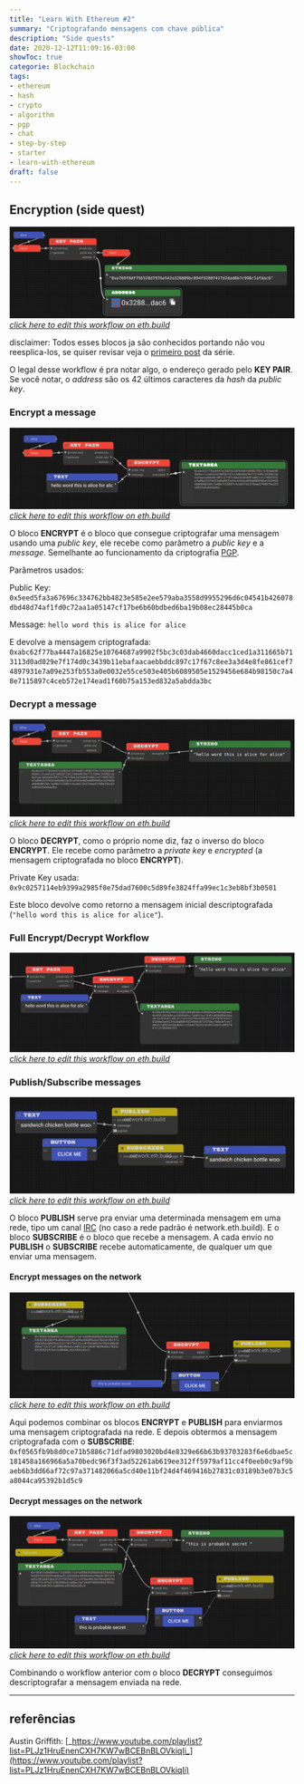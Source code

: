```yaml
---
title: "Learn With Ethereum #2"
summary: "Criptografando mensagens com chave pública"
description: "Side quests"
date: 2020-12-12T11:09:16-03:00
showToc: true
categorie: Blockchain
tags:
- ethereum
- hash
- crypto
- algorithm
- pgp
- chat
- step-by-step
- starter
- learn-with-ethereum
draft: false
---
```


<!--- VARIABLES BLOCK -->

[workflow 5]: https://sandbox.eth.build/wofCrGxhc3Rfbm9kZV9pZMONAXHEgcSDxIVsaW5rxIvEjQFQwqXEh8SJc8KWworCosSMxI5pwqR0eXBlwqpJbnB1dC9UZXh0wqNwb3PCkijDjMKWwqRzaXplwpLEjiwywqVmxIJnc8KBwqljb2zEgnBzZWTDg8Klb3LEiXIAwqRtxIhlAMKmxJXErnRzwpHCg8KkbmFtZcKgxKbEqMWgwqTElMSWw4DCp2_Er8WkxabFqMWqxazFrsSnxKnCpsSEcsSVZ8KlxbNrxabEjknCqnByb8SpcnRpZXPChMKrYmxvY2vGk1PFgGUywqtwxIJjZWjFj8Wawq9lbnRlciDGrcS0IGjGrmXCpcaSdGxlwqTEssS0wqV2YWx1xrbHgWnGpcShxKMBaMWvxKnCq0NyxKh0by9IxINoxLbEuMS6w4zDksS-xp_CkngexYfFicWLxY3Fj8WRxZPFlcWXxZnGrgHFncWfxaHFo8SvxbrFqcWrxrbHsXTHjGXCrcaCxoQsbnVtYsauxbLElWvGisW2xbjHssWnx7TFrMKkaMeWx7nGgXTGg27GhcaHxokBS8aMxo7GkMaSxpTCgMeIxJlrx7nCr8ePx5HHk0tleSBQYWlyx5jEucOMw4jDjMK0x53FgcKCwqEww4pDU8KZwprCoTFCx6JhxYrCgMeqxZoCx67EicewxK3HssKSxbvHtcKtW8aNaceAxq0ga8iqXciRx7zIlciExJbEjkvJkcWswqhnxqvGrmHGrce5w7_JoGvFtcW3dMW5wpPJpGXGosaDyZdlyZnIqsmdyJPGhMaGyIVzw4DJtcaMdcaYx4bJu3nJvciUyJbKgcKRxI5OybXCp2FkZHLGlHPKi8m_yJfKjwFMyJvGj8auyJ5zyKDEosSZb8e5x47HkHDHkseUx5bIscWDAcK4w4zDpsi3xYLHoMmExYrFjMWOxZBhxZLFlMWWxZjFmgPJi8WgxaLJjsWlyIvFvMe2y4jHuce7yb7Ilce-yIDIgnLJrsqQyIjJssiKybXIjsiQxb9lyJLKjMqAxJbImE_KoMidxpPKpMihxI5wy45EaXPGo2F5L1fJqmPHl8S3xLnEjsOCxYTKtsWDAzE8yrnKpMmIxq4Fy4XJjcW5wpHChMiMxa3HucWcxofEjk_GhmHIgmzCoMuYzIrMjMuLxb7FsADLosaIw4DMlMyWwqDLpsqiy6jCgca3aca5xrbLtXTLt8KJyqbEjmzIpMuuy7DEgsuzQcqVypdzc8qwy7vEjsKay77EjlTEm8WIyYXMhMuCxq4EzIjLh8yKybXMncSpzJDIhcSOyp_GjcqhxpHLqMKDxpfGmcabxp3Gn8ahy7HGpcanbMWawqDMqsyswqfMusqWypjMoHPClcKWxorEpADEjmgAy4_KjMuSyIHGrs2xyJnNtc20AWvFocmeZ829TMSOawLMswAAzb1OzogBxI5vzbfOhM26y5TNvU_Oks6AcM6MwqZnxo51xZLCkMKmxY5uZmlnwoDCp3bGrsS_b27Diz_DmcKZzrTOtMKa
[workflow 6]: https://sandbox.eth.build/wofCrGxhc3Rfbm9kZV9pZMONAXrEgcSDxIVsaW5rxIvEjQFYwqXEh8SJc8KWworCosSMxI5pwqR0eXBlwqpJbnB1dC9UZXh0wqNwb3PCknLDjMKewqRzaXplwpLEjiwywqVmxIJnc8KBwqljb2zEgnBzZWTDg8Klb3LEiXIAwqRtxIhlAMKmxJXErnRzwpHCg8KkbmFtZcKgxKbEqMWgwqTElMSWw4DCp2_Er8WkxabFqMWqxazFrsSnxKnCpsSEcsSVZ8KlxbNrxabEjknCqnByb8SpcnRpZXPChMKrYmxvY2vGk1PFgGUywqtwxIJjZWjFj8Wawq9lbnRlciDGrcS0IGjGrmXCpcaSdGxlwqTEssS0wqV2YWx1xrbHgWnGpcShxKMBaMWvxKnCq0NyxKh0by9IxINoxLbEuMS6w4zDmsS-xp_CkngexYfFicWLxY3Fj8WRxZPFlcWXxZnGrgLFncWfxaHFo8SvxbrFqcWrxrbHsXTHjGXCrcaCxoQsbnVtYsauxbLElWvGisW2xbjHssWnx7TFrMKkaMeWx7nGgXTGg27GhcaHxokBS8aMxo7GkMaSxpTCgMeIxJlrx7nCr8ePx5HHk0tleSBQYWlyx5jEucSOGMOMwrrHncWBwoLCoTDDikNTwpnCmsKhMULHomHFisKAx6rFmgPHrsSJx7DErceywpLFu8e1wq1bxo1px4DGrSBryKpdyJHHvMiVyITElsSOS8mRxazCqGfGq8auYcatx7nDv8mga8W1xbd0xbnCk8mkZcaixoPJl2XJmciqyZ3Ik8aExobIhXPDgMm1xox1xpjHhsm7ecm9yJTIlsqBwpHEjljJtcKnYWRkcsaUc8qLyb_Il8KQyJvGj8auyJ5zyKDEosSZeMe5wq7IpnDHki9FbmPHkMqqyLHFgwImxI4EyLfFgsOMwrQtyYTJhsmIxq7Kt8WeyYzFosmOxaXJkMiMxKrErsqHY8qJyprJn8aHypDKksWsc3PJhca7xb9lyJLKjMmuxI5WyIjJssmPybXCpm9iamVjx7jLmMujy6XLp3TKgMSWyoLJtcKpxqvKr8eRxZTLjsqNy7DKjwFXyp7IncaTyqLIocSOyorLmMSry4XEscSzxLXEt8S5w4zDksSOQMq4xYMBxYXKvcqiyr9yAcmLxaDLhMW5yIvFvMWtx7nFnMaHybDIicWlzJ7HtcW-xbDLmsqbyo7Lncu-yqDMgMaWxpjGmsacZcaexYHGocajYcalxqdsxqnGq8atxq_GsXTGs8a1xrdpxrnGu8a9y67HgMeCZcOZIsa0xZBvIHfFmGTGsGhpcyDNmyDHhcalIGbFmM2fxJTHh8qkxI56x7nCsETNm8y6ecyIxLRBypdhyrLDjQMMxI4OzJHEjsK4w4zClcyVxYzFjsWQYcWSxZTDgsyXBcyayY3Mncm1zKnGgMmeZ8ucy7zLn86Ny4jOj8uZzpHLr8aIw4DMr8aRzIDCgc2HzYnCqM2LzbNlYc6bc8KVwpbGisSkAMSOaADHu8m-yJXHvsiAyIJyzqzImc6wzq8Ba8WhzpHOulbMg869eAHMq8iVzrpXxI7Phs2pz4DOtGfOuljEjmsBz4zPj8qMwqZnxo51xZLCkMKmxY5uZmlnwoDCp3bGrsS_b27Diz_DmcKZz7DPsMKa
[workflow 7]: https://sandbox.eth.build/wofCrGxhc3Rfbm9kZV9pZMONAcKKxIHEg8SFbGlua8SLxI0BZsKlxIfEiXPClsKKwqLEjMSOacKkdHlwZcKqSW5wdXQvVGV4dMKjcG9zwpJCw4zCvMKkc2l6ZcKSxI4sMsKlZsSCZ3PCgcKpY29sxIJwc2Vkw4PCpW9yxIlyAMKkbcSIZQDCpsSVxK50c8KRwoPCpG5hbWXCoMSmxKjFoMKkxJTElsOAwqdvxK_FpMWmxajFqsWsxa7Ep8SpwqbEhHLElWfCpcWza8WmxI5Jwqpwcm_EqXJ0aWVzwoTCq2Jsb2NrxpNTxYBlMsKrcMSCY2VoxY_FmsKvZW50ZXIgxq3EtCBoxq5lwqXGknRsZcKkxLLEtMKldmFsdca2x4FpxqXEocSjAWjFr8SpwqtDcsSodG8vSMSDaMS2xLjEusOMw7jEvsafwpJ4HsWHxYnFi8WNxY_FkcWTxZXFl8WZxq4CxZ3Fn8WhxaPEr8W6xanFq8a2x7F0x4xlwq3GgsaELG51bWLGrsWyxJVrxorFtsW4x7LFp8e0xazCpGjHlse5xoF0xoNuxoXGh8aJAUvGjMaOxpDGksaUwoDHiMSZa8e5wq_Hj8eRx5NLZXkgUGFpcseYxLnDjMOow4zDmMedxYHCgsKhMMOKQ1PCmcKawqExQseiYcWKwoDHqsWaA8euxInHsMStx7LCksW7x7XCrVvGjWnHgMatIGvIql3Ikce8yJXIhMSWxI5LyZHFrMKoZ8arxq5hxq3HucO_yaBrxbXFt3TFucKTyaRlxqLGg8mXZcmZyKrJnciTxoTGhsiFyJhkybXGjHXGmMeGybt5yb3IlMiWyoHCkMm1wqdhZGRyxpRzyovJv8iXwpDIm8aPxq7InnPIoMSixJnCice5wq7IpnDHki9EZWPHkMqoyLHFgwIoxI4OyLfFgsOMwrQtyYTJhsmIxq4EyYvFoMWiyY7FpcmQyIzJtsmVybnKicqYyZ_Gh8SOyoPLhsKpxqvKrceRxZTLi2fJrsSOZciIybLIism1wqnEicuTyqjLlcW_ZcKmb2Jqyqx0yoDElsiYZsqcyJ3Gk8qgyKHEjnrHucKwRGlzxqNhecSxxLN0QcqVYcqwXMSOXsq2xYMBwrjDjMKVyrvHpMWOxZBhxZLFlMOCyr1yAcuAyY3FuciLxbzFrcuWya7JsMiJxaXMnce1xb7FsMiSyozLrMaIwpHLmcuwyp7LssKBxrdpxrllwqjGvcyBzIPLtMSPx7nCrcu5y7vEgsu-V8mqY8eXxLfEucONAzTEjsq_xL_FgcyKwrE8zI_Jh8WYxZoFzJrLgsycwoTLhsynxKnFnMuNxJrGhmHIgmzCoMubzZrNnMe5AMyrc8OAzaLNpMKgzK_GkcyxzLPMtcKlzYN0zYXNrMKVwpbGisSkAMSOaADHu8m-yJXHvsiAyIJyzb3Imc6BzoABa8WhyZ5nzovIos6OwonOkc6FzpPLmcu1zpYBzKnGhM6LZsSOzpfEjsKKAMWhZ8aOdcWSwpDCpsWObmZpZ8KAwqd2xq7Ev29uw4s_w5nCmc6-zr7Cmg
[workflow 8]: https://sandbox.eth.build/wofCrGxhc3Rfbm9kZV9pZMONAcKQxIHEg8SFbGlua8SLxI0BbcKlxIfEiXPCmMKKwqLEjMSOaMKkdHlwZcKrQ3LEqHRvL0jEg2jCo3Bvc8KSw6TDjMO5wqRzaXplwpJ4HsKlZsSCZ3PCgcKpY29sxIJwc2Vkw4PCpW9yxIlyAsKkbcSIZQDCpsSVcHV0c8KRwoPCpG5hbWXCpcWhxaPEpsSoZcKtxIRyxJVnLG51bWJlcsKkxJTElsSOScKnb8WjxaLFpMWmxajFqmXCpGjEs8WwxKnCpsW0xbbCpcaAa8WlxI5Lwqpwcm_EqXJ0aWVzwoDEocSjAWnGkGXCqkluxocvVGV4dMS1xLfCksOiw4zCvsS9xL_FgcSOLDLFhcWHxYnFi8WNxY_FkcWTxZXFl8W9AMWbxZ3Fn8WuxojFp8WpxavCoMaqx4zGlsOAxoTGhsWjxaXHksaLx5XEp8aRxpNuZ8aVxJXGl8KRxoLGm8adxp_GocajwoTCq2Jsb2NrxqJTxrwywqtwxIJjZWjFjcWYwq9lbnTFvSDIhsazIGjFvcWsxqF0bMaMxrHGs8KldmFsdcWsyJdpx77GpsSZwo3Gqsasxq7Fo8awxrLGtMS2xLjDjMOSxI5UxrvFgMKSxr7HgMWGYcWIwoDHicWYAceNxInHj8ijx5HGiseUx5bFv8enx5nGhXTGh8edyL9lx6DFscaSdMW1x6THpsSWxpgBaMerxp7Fvceuc8ewx7LHtMe2Zce4xYDHuse8Yce-yIBsyILIhMiGcsiIyKbIi8iNwqXIj8iRwqTIk3TIlciXyJnDmSLIjMWObyB3xZZkyIhoaXMgyoQgyJvHviBmxZbKiMSUyJ3EosSZwozGqsKuxKzErsSwRW5jxK1wyKfGtsONAhLEjgTIrsWBw4zCtC3Hgci0xqTIt8W9yqTFnMi7xaDIvcS4x57Fq8abdceyyJwga2V5xqrJjcmPZ8mCxoHGqMq1ZcKnxatzc8i0xozHoWXLgMW2y4NrxKTHmsmGx5zCksuGwqZvYmplY3TKv8uby53Ln8mRxpfDgMuGwqnIhMqbxK7Fksq_x6PHpcaWxLjEjmrEjmvJlsetxqLGpMiexI7Cj8aqwrBEyoTJo3nIpcazQXJlYca1y7ICw6TEjnzKpciwAcK4w4zClcqqyLXKrXIFyLrFnsqyyYfGiceTyYrLrsmOy5HGlsuzy5XMnsuGyYvHosyjyZDLscOAy7fJmMu5woHJsGnIkGXCqMm0zIbMiMu7AWvGqsKvypbKncSwS8q9IFBhaXLMisKSw4zDqMOMw5jKpcKCwqEww4pDU8KZwprCoTFCzJbKrMqAxb0DzJvIvMmHy5jJicKtW8acaciWyIbKu8q9Xcyiy4HLksaZy4bCqGfIhMW9YciGxqrDv8uSyYTHm8WkwpPLhse7xbXNq2XNrcq-y47LkMytx6fJk2zLhsq3yrljzofNsMaUy7HHqcuFyYnCp2FkZMyHy4rOlM6LyZLCkMywxqDLucalypHEjsKOypTNgcSvL0TLnsqcyp7Mi8O4w4zCqsyQyqfKqcizzJfNn3IGzaLMncuXzoLNqc6FzpPOicuvzbIBzo7JicupyprOscutz4bMrMuCzKXMvcynx5zMn8aLwqnEicuryp3Pj8mMy6LLnsm1zpbEjm3OpMmZzqfGp8KQxqrCrcyAc8yCL1fNuWPEtMioyLADw5TOtcyQxI7CsTzNnci2zrwHzr_HkMWlwoTJicyqxZ7PiMSbxILFvGzCoM-VxojQhMyg0IYAy6Vzw4DGlWHQi8Kgz6XMssy0zLbCpc-wdM-y0JTCmMKWxoLEjmkAxKQAxbPPkcW4xbrFvHLQpQFL0KrLtcWfy6_QsmjEjsKN0KkBwowBzopn0LJpy7UBxI7CjNC3z5HQssu00L7RhgHCj9GJy4HQssuT0Y3OqdGA0LjEjmzQts6p0ZHFttCybdGcxI7CkADFn2fGnXXFkMKQwqbFjG5maWfCgMKndsW9xL5vbsOLP8OZwpnRu9G7wpo
[workflow 9]: https://sandbox.eth.build/wofCrGxhc3Rfbm9kZV9pZMONAcKZxIHEg8SFbGlua8SLxI0BdcKlxIfEiXPCmsKKwqLEjMSOaMKkdHlwZcKrQ3LEqHRvL0jEg2jCo3Bvc8KSLcORw79awqRzaXplwpJ4HsKlZsSCZ3PCgcKpY29sxIJwc2Vkw4PCpW9yxIlyBMKkbcSIZQDCpsSVcHV0c8KRwoPCpG5hbWXCpcWixaTEpsSoZcKtxIRyxJVnLG51bWJlcsKkxJTElsSOScKnb8WkxaPFpcWnxanFq2XCpGjEs8WxxKnCpsW1xbfCpcaBa8WmxI5Lwqpwcm_EqXJ0aWVzwoDEocSjAWnGkWXCqkluxogvVGV4dMS1xLfCkivEux_EvsWAxYLEjiwyxYbFiMWKxYzFjsWQxZLFlMWWxZjFvgDFnMWexaDFr8aJxajFqsWswqDGq8eNxpfDgMaFxofFpMWmx5PGjMeWxKfGksaUbmfGlsSVxpjCkcaDxpzGnsagxqLGpMKEwqtibG9ja8ajU8a9MsKrcMSCY2VoxY7FmcKvZW50xb4gyIfGtCBoxb7FrcaidGzGjcayxrTCpXZhbHXFrciYace_xqfEmcKSxqvGrcavxaTGscazxrXEtsS4ccSOB8a8xYHCksa_x4HFh2HFicKAx4rFmQHHjsSJx5DIpMeSxovHlceXxoDHqMeaxoZ0xojHnsi_ZcehxbLGk3TFtselx6fElsaZAW7HrMafxb7Hr3PHscezx7XHt2XHucWBx7vHvWHHv8iBbMiDyIXIh3LIicinyIzIjsKlyJDIksKkyJR0yJbImMiawr9zYW5kd8idaCBjaMida8iFIGJvdMiRZSB3b8qPypDIn8SOwpPGq8Ksxq7GsELFpMSvbsa2xLjDjMOVxI5ryK7FgsOMw4jIsseDxYvFjcWPYcWRxZPDgsi3xb4CyLrFn8WhyL3JiMeUyYrGq8O_yYLElsmEx5zFpcKSx5_JgMeiZcO_yZHHqcSOcMuCyrnLhMKuxbrFvMW-LMqIxY5lybvLh3PDgMmWx67Go3PCg8m2yJllwqhjxJTHtiDFrMmwacqLwqbKmcqKb27CpcWNdciGCMqSAcqiy4TCr8SsxK7EsEtleSBQYWlyyp3CksqfxLs9yqPCgsKhMMOKQ1PCmcKawqExQseCyLTGpcqwcsitxZ3Iu8q1yYfLgcmJwq1bxp1pyJfIhyDKhXldxqvJjcmPZ8q8a8aay4vCqGfIhcW-YciHyrrMsMq-yYbHncKTy4vHvMW2zKbKjMypzKzHpMemxpfJk2zLi8acdcezyJ3MqMu-zYbJjsaVzYnCkMuLwqdhZGRyxqRzzZPMrsuXwpDLmsmYy5zGpsSixJnCjsarwq7LunDEry9EZWPErc2uzIXEjsOczIjKo8yGwrQtzJbItcyZCMqzyLzMn82AzKTNg82Rec2gxbfMsMSOzYvJicKpyIXNs8SuxZPOiselzLvHm8y9yL7KuMKpxInOks2uzpTLhMKmb2JqzbLJtc2Jx6oBbc2kxqHNpsu1wpXGq8KxTmV0yo5yay9TzY5zzbNpxb3NtgHDrcSOwoDMisyMw4zDsMyTLs2-zJjFl8WZA86CzJ7HncaKzptbyoLJu25lbMyrzqHNh86XyYXOhMmJwqfFrHPJusy1zpXNiMeoyZNyzLPNnce_zKXOoMWyy4bNls6syZnCgsKnz5Zuz5hswrHPmM61xZdrLs60aC5idWnJp8Knz73OtmvDmciMyorFkTovL9CKz7_QgXTQg9CF0IdkOjQ0Mzg2L8u1wpDGq8KtRGlzyaN5L1fMuMqCzbYCwrLEu0LNusSOwrE8z4vIts-Nxb4Jz5DHkcWmwoTJicmLxKnHmMeoxI5txpZhxb1swqDOmMmHwpHRgcq40YPFn8uXw4DRidGLwqDPtMucwoHLqMqLwqXQrXTKgsKJzajEjsKRxqvCr86zz77Oty9QzY7ElHPEtMipyLABw5bDjMO6z4Uwz4fMk8yVyLPNv9C7cgXQvsq2zL_Oj8-Vxo_Puc-Zz5vJjM-dx5nNmM-jz6XGjc-czZTOlsaXxI5uzZjFo82P0bDMutKVAXDRmsakz7bPuM-6z7zOtNCL0JbQmNCG0IjQlM630I1o0I9z0JHQk9Km0JXQgtCE0qrQm9Cd0J_Qocu1wpfIosqXyKXJtM22AyrEjsKG0LUBx4DQucyZBtKC0Y_Li9GT0YXGggFy0Y7PktOQz6fRldKgyZrHsse0x7bHuMe6x7zHvsiAyILFvsiEyIbIiMiKdMmuzZ3RncmyybTLn8iaw5kveyLEryI6IsqIYiIsImbGnm3TuCLInMe_070iyJfLoNO4NdO-xIdu1IY6MH3Ll8KXwpbGg8SOaQDEpADFtNKTxbjLj8W9ctSWAUvUm8qhxaDNh9SjbNSnxI7CjtSo1J7Uo23UrdSaAcKQAADUo27EjsKS1LTCkQHMrcW31KNwypPUvQLDv9SjcsSOwpXUtMKX1LfCpmfGnnXFkcKQwqbFjW5maWfCgMKndsW-xL_LrsOLP8OZwpnVpNWkwpo
[workflow 10]: https://sandbox.eth.build/wofCrGxhc3Rfbm9kZV9pZMONAcKlxIHEg8SFbGlua8SLxI0BwoLCpcSHxIlzwpvCisKixIzEjmjCpHR5cGXCq0NyxKh0by9IxINowqNwb3PCksOMwoPDjMKwwqRzaXplwpJ4HsKlZsSCZ3PCgcKpY29sxIJwc2Vkw4PCpW9yxIlyBMKkbcSIZQDCpsSVcHV0c8KRwoPCpG5hbWXCpcWixaTEpsSoZcKtxIRyxJVnLG51bWJlcsKkxJTElsSOScKnb8WkxaPFpcWnxanFq2XCpGjEs8WxxKnCpsW1xbfCpcaBa8WmxI5Lwqpwcm_EqXJ0aWVzwoDEocSjAWnGkWXCqkluxogvVGV4dMS1xLfEucKBdcS-xYDFgsSOLDLFhsWIxYrFjMWOxZDFksWUxZbFmMW-AMWcxZ7FoMWvxonFqMWqxazCoMarx4zGl8OAxoXGh8WkxabHksaMx5XEp8aSxpRuZ8aWxJXGmMKRxoPGnMaexqDGosakwoTCq2Jsb2NrxqNTxrwywqtwxIJjZWjFjsWZwq9lbnTFviDIhsa0IGjFvsWtxqJ0bMaNxrLGtMKldmFsdcWtyJdpx77Gp8SZwo7Gq8KuxKzErsSwRGVjxK1wxrXEtsS4w40CMsOMwpPGu8WBxLnCtC3HgWHFicKAx4nFmQfHjcSJx4_Gr8ecwpLHnsWsx7vFtsiWyIYga2V5xqvGk3TFtsekxoDHp8SObMmFZcKpyITIqMSuxZPJj8ejZ8mUxJbHmcaGdMaIx53Gi8WswqnEicmcyKrJnsehZcKmb2JqyKd0x6bElsaZAW3Hq8afxb7HrsalyJ7EjsegxbLCrMauxrBCxaTEr27GtsitAwPIrsa6xL_ItMOMw4jHgMWHyLnHg8WNxY9hxZHFk8OCyLzFvgHIv8WfxaHJgseRyallyoTEqcO_yaJryaTHm8WlyYTKqcqrZcO_ybjHqMSOe8mYyrXCrsW6xbzFvixib8WOZWFuyrhzw4DJvcetxqNzwoPIlciXyJnCqGPElMe1IMWswqXIj8iRwqbKiXTKi8KlxY11yIURyoIBa8arwq_Io8iqxLBLyY0gUGFpcsqNwpLEjivIscizZcKCwqEww4pDU8KZwprCoTFCyLjIusqhcgbKpMmByafKs8eTxbNbxp1pyYllyYvJjV3Jn8mRxbfKrsaayZjCqGfIhMW-YciGxqvKrceYx5rJpsecwpPJmMmHzJTMpMyWyYzJjsmwyZDJkselxpfJusmXyqnGnHXHssiczJfMs8WyzLXGlcy4x6kBf8mYwqdhZGRyxqRzzJrMtsuJwpDLjMm_y47CgMKJxKLEmcKey6lOZXR3xZdrL1DMvcSUc8S0yKzLtgQIxI7Dr8u6y7www4zDsMyEzIbKmMyIxZfFmQrMjMqmyafMrMqpwqlbY8aPbm5lbMyZzLTJoMquw4DNicWsc3PIucaNzorMm8mTxpfEjn7NicWjzL7NqMymzJ0Be82VxqHLjsKCwqfOg8uHzoZswrHOhs2gzaIuzZ9oLmJ1aWxkwqfOrM2hcmvDmciLy5_FkTovL865zq7OsM6yzrTOtjo0NDM4Ni_LpsKhyKHLq8SvL0Vuya3Iq8a3yK7DrsSOw7TLusi1yLfNt8alzIkIzbzHkMS4yZjMvMy-Y82AzZHMnM6XzYfOjs2PzpLPr86WyZUBfcypzI7JmMmyybTJtsmPybPJtWPJt8y4zo3OgMmbyKnIhmTPtsy3x6fJun7OosqAxqbNmsSOwp_Gq8atyqfGscazz5rIrQHCsciuwpbPoMa-ypfHgsWLypvHhsWTxZXNucW-As-nyqfJqMyQyrXHl8enyrDMqsqo0LLQjcuJzYZ90JLLjsewx7LHtMe2Zce4xYHHuse8Yce-yIDOtsW-yIPIhciHyIl0yIvIjcuaaciQyJLQnMuRyJhlwrh0aGlzINGgIMadybNhx7LMlsWSyKjNnyDLpsKlxqvCsETRoNGIedCbxrRBzY5hy7XDjMKMxI7CuNCjAcK4w4zClcyHz6TQrHIF0K_Jp8aK0LnOlMy2zp_Opcml0ovKvNC60IbQvsakwoHRldGXwqjIk3TRuMuGy6bCkMarwq3RsnPRtC9XzKTOg8u1w40DDMOM0KLKk8a90J880oXIu9KHCdKKx5zCkcKEyrTHls6fbcaW0afOh8Kgz7vSu9K90o3FsgDLicOA04LFvWzCoNKXxYrSmsiRwqXSqXTOg8umwqPGq8KxzZ7Orc67L1PMvXPIqGnFvdG7wqDEjkrNsMu9zbPMhC7ShdCnx4XKnceHyqDShwPSutC4xozOgc6nzoXOh86JzYLOi8yo0pLJg8-zzpDPtdKOzYTQj82GwoLMn82Ox77MlMmvxbLKt9KW0aXLjcakzqXTvc6pzqvNn866a86v0Z7Ph861zrfPhM67zr1ozr9zz4HPg9Sdz4XUoc6z1KPPis-Mz44vy4nCmcKWxoPEjmkAxKQAxbTOlcW4yr_FvXLUuAFL1L3EjmvFoMmg1YVs1YnUvAHCjtWL1YDVhW3EjtWSxI7CkAAA1YV7yoPVkMKeAsO_1YV90JbVkMKhAc2Dx6TVhX7EjtWoxI7CntWp1YzEjn_ViQHVrtWTzLbVhcKCxI7Co9WQwqXVucW3wqZnxp51xZHCkMKmxY1uZmlnwoDCp3bFvsS_b27Diz_DmcKZ1pnWmcKa
[workflow 11]: https://sandbox.eth.build/wofCrGxhc3Rfbm9kZV9pZMONAcKlxIHEg8SFbGlua8SLxI0BwoPCpcSHxIlzwpvCisKixIzEjmjCpHR5cGXCq0NyxKh0by9IxINowqNwb3PCksOMwoPDjMKwwqRzaXplwpJ4HsKlZsSCZ3PCgcKpY29sxIJwc2Vkw4PCpW9yxIlyBMKkbcSIZQDCpsSVcHV0c8KRwoPCpG5hbWXCpcWixaTEpsSoZcKtxIRyxJVnLG51bWJlcsKkxJTElsSOScKnb8WkxaPFpcWnxanFq2XCpGjEs8WxxKnCpsW1xbfCpcaBa8WmxI5Lwqpwcm_EqXJ0aWVzwoDEocSjAWnGkWXCqkluxogvVGV4dMS1xLfEucKBdcS-xYDFgsSOLDLFhsWIxYrFjMWOxZDFksWUxZbFmMW-AMWcxZ7FoMWvxonFqMWqxazCoMarx4zGl8OAxoXGh8WkxabHksaMx5XEp8aSxpRuZ8aWxJXGmMKRxoPGnMaexqDGosakwoTCq2Jsb2NrxqNTxrwywqtwxIJjZWjFjsWZwq9lbnTFviDIhsa0IGjFvsWtxqJ0bMaNxrLGtMKldmFsdcWtyJdpx77Gp8SZwo7Gq8KuxKzErsSwRGVjxK1wxrXEtsS4w40CMsOMwpPGu8WBxLnCtC3HgWHFicKAx4nFmQfHjcSJx4_Gr8ecwpLHnsWsx7vFtsiWyIYga2V5xqvGk3TFtsekxoDHp8SObMmFZcKpyITIqMSuxZPJj8ejZ8mUxoLEmseadMaIx53Gi8WswqnEicmcyKrJnsehZcKmb2JqyKd0x6bElsaZAW3Hq8afxb7HrsalyJ7EjsegxbLCrMauxrBCxaTEr27GtsitAsKdxI7DnMizxYLDjMOIx4DFh8i5x4PFjcWPYcWRxZPDgsi8xb4ByL_Fn8WhyYLHkcmpZcqExKnDv8mia8eZxobJpsmDyZjKq2XDv8m4x6jEjnvKtMihxbrFvMW-LGJvxY5lYW7KuHPDgMm9x63Go3PEm8iWyJhlwqhjxJTHtSDFrMKlyI_IkcKmyol0yovCpcWNdciFEcqCAWvGq8KvyKPIqsSwS8mNIFBhaXLKjcKSxI4ryLHKk8KCwqEww4pDU8KZwprCoTFCyLjIusqhcgbKpMmByafJhMqpwq1bxp1pyYllyYvJjV3Jn8mRxbfKrsaayZjCqGfIhMW-YciGxqvKrceYyaXJp8KTyZjJh8ySzKLMlMmMyY7JsMmQyZLHpcaXybrJl8qpxpx1x7LInMyVzLDFssyyxpXMtcepAX_JmMKnYWRkcsakc8yYzLPLiMKQy4vJv8uNwoDCicSixJnCnsuoTmV0d8WXay9QzLrElHPEtMisy7UDwqLEjlbLucu7w4zDsMyCzITKmMyGxZfFmQrMisqmzKjJmMKpW2PGj25uZWzMl8yxyaDKrsOAzYbFrHNzyLnGjc6FzJnJk8aXxI5-zYbFo8y7zaXMpMybAXvNksahy43CgsKnzb7Lhs6BbMKxzoHNnc2fLs2caC5idWlsZMKnzqfNnnJrw5nIi8uexZE6Ly_OtM6pzqvOrc6vzrE6NDQzODYvy6XCkMarwq1EaXPHvGF5L1fMos2-y7TDjQMMw4zClsqTy7UBwrE8zIXGpcyHCc24x5DFpsKEyqnKtceXyZXJu8aWYcW9bMKgzKfHnMKRz6zHk8qqx5bLiMOAz7LPtMKgzp3KgMKBy5lpyJDFrc-XdM2-y6XCo8arwrHNm86ozrYvU8y6c8ioacW9y7RQw4zDps2tMM2vzIIuz6XFi8qbx4bFk8WVzbXFvgPPqcqnyajPu828zqLOgM6CzoTMv86GzKbKscyMzonNjM6NzY7NgcenybrCgsydzYvHvsySya_Fssq3zLXLisadyb7OnsakzqDQss6kzqbNnM61a86qdM6szq7OsM6yzr_Ots64aM66c868zr7RlM-A0ZjPgtGbz4XPh8-Jz4vNl8SOwqXGq8Kwz5DPksSCz5XIk3RBzYthy7RaxI4iz6DEjsK4w4zClc-lyLvQqnIF0K3Jp8aKz7vKtc2AzpHPsM6g0LnPuMq8zo_Nj82CxI7Cg9CDy43Qhcuay5LRt9G5y4XLpcKhyKHLqsSvL0Vuya3Iq8a3yK7CisSOXs-gw4zIttKFzIcI0orKs8y4zpbLlcy90L7SkMmjzYXKqcKnzorOjMyf0r7Joc6SAX3Pt8WlzI3Pu8myybTJtsmPybPJtWPJt9GKzbvJm8ipyIZk04fLiM2DftKbxqTGptGuAcKfxqvGrcqnxrHGs9KsyK0BSsSOw77SgAHGv9Ckx4TKnMqeZMqg0ocC0rjKqNKNx5bOh9OM0K_Hn9Oe0pjTitOic8ewx7LHtMe2Zce4xYHHus-Tx77IgM6xxb7Ig8iFyIfIiXTIi8iN0IbQiMKk0bfIlciXyJnCuNGYz5Eg1KjRjGLPs8iRIMWSyKjNnCDLiMKawpbGg8SOaQDEpADFtM6QxbjKvsW9ctS2AUvUu8SOa8WgyaDVg2zVh9S6AcKO1YnUvtWDbcSO1ZDEjsKQAADVg3vKg9WOwp4Cw7_Vg33EjsKf1Y7CoQHSj2fVg37EjtWnxI7CntWo1YrEjn_VhwHVrdWRzLPVg8KCxI7Co9WOwqXVuMW31YPCg9Gv1Y7CjtWx1L7CpmfGnnXFkcKQwqbFjW5maWfCgMKndsW-xL9vbsOLP8OZwpnWn9afwpo


<!--- VARIABLES BLOCK -->


## Encryption (side quest)
![](/posts/learn-with-ethereum/screenshot_10.png)
[_click here to edit this workflow on eth.build_][workflow 5]

disclaimer: Todos esses blocos ja são conhecidos portando não vou reesplica-los, se quiser revisar veja o [primeiro post](/posts/learn-with-ethereum/) da série.

O legal desse workflow é pra notar algo, o endereço gerado pelo **KEY PAIR**. Se você notar, o _address_ são os 42 últimos caracteres da _hash_ da _public key_.

### Encrypt a message
![](/posts/learn-with-ethereum/screenshot_11.png)
[_click here to edit this workflow on eth.build_][workflow 6]

O bloco **ENCRYPT** é o bloco que consegue criptografar uma mensagem usando uma _public key_, ele recebe como parâmetro a _public key_ e a _message_. Semelhante ao funcionamento da criptografia [PGP](/posts/pgp).

Parâmetros usados:

Public Key: `0x5eed5fa3a67696c334762bb4823e585e2ee579aba3558d9955296d6c04541b426078dbd48d74af1fd0c72aa1a05147cf17be6b60bdbed6ba19b08ec28445b0ca`

Message: `hello word this is alice for alice`

E devolve a mensagem criptografada: `0xabc62f77ba4447a16825e10764687a9902f5bc3c03dab4660dacc1ced1a311665b713113d0ad029e7f174d0c3439b11ebafaacaebbddc897c17f67c8ee3a3d4e8fe861cef74897931e7a09e253fb553a0e0032e55ce503e405b6089505e1529456e684b98150c7a48e7115897c4ceb572e174ead1f60b75a153ed832a5abdda3bc`

### Decrypt a message
![](/posts/learn-with-ethereum/screenshot_12.png)
[_click here to edit this workflow on eth.build_][workflow 7]

O bloco **DECRYPT**, como o próprio nome diz, faz o inverso do bloco **ENCRYPT**. Ele recebe como parâmetro a _private key_ e _encrypted_ (a mensagem criptografada no bloco **ENCRYPT**).

Private Key usada: `0x9c0257114eb9399a2985f8e75dad7600c5d89fe3824ffa99ec1c3eb8bf3b0501`

Este bloco devolve como retorno a mensagem inicial descriptografada (`"hello word this is alice for alice"`).

### Full Encrypt/Decrypt Workflow
![](/posts/learn-with-ethereum/screenshot_13.png)
[_click here to edit this workflow on eth.build_][workflow 8]


### Publish/Subscribe messages
![](/posts/learn-with-ethereum/screenshot_14.png)
[_click here to edit this workflow on eth.build_][workflow 9]

O bloco **PUBLISH** serve pra enviar uma determinada mensagem em uma rede, tipo um canal [IRC](/posts/irc) (no caso a rede padrão é network.eth.build). E o bloco **SUBSCRIBE** é o bloco que recebe a mensagem. A cada envio no **PUBLISH** o **SUBSCRIBE** recebe automaticamente, de qualquer um que enviar uma mensagem.

#### Encrypt messages on the network
![](/posts/learn-with-ethereum/screenshot_15.png)
[_click here to edit this workflow on eth.build_][workflow 10]

Aqui podemos combinar os blocos **ENCRYPT** e **PUBLISH** para enviarmos uma mensagem criptografada na rede. E depois obtermos a mensagem criptografada com o **SUBSCRIBE**: `0xf0565fb9b8d0ce71b5886c71dfad9803020bd4e8329e66b63b93703283f6e6dbae5c181458a166966a5a70bedc96f3f3ad52261ab619ee312ff5979af11cc4f0eeb0c9af9baeb6b3dd66af72c97a371482066a5cd40e11bf24d4f469416b27831c03189b3e07b3c5a8044ca95392b1d5c9`

#### Decrypt messages on the network
![](/posts/learn-with-ethereum/screenshot_16.png)
[_click here to edit this workflow on eth.build_][workflow 11]

Combinando o workflow anterior com o bloco **DECRYPT** conseguimos descriptografar a mensagem enviada na rede.


---
## referências

Austin Griffith: [_https://www.youtube.com/playlist?list=PLJz1HruEnenCXH7KW7wBCEBnBLOVkiqIi_](https://www.youtube.com/playlist?list=PLJz1HruEnenCXH7KW7wBCEBnBLOVkiqIi)

